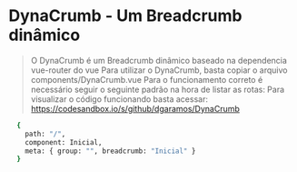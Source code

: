 # DynaCrumb - Um Breadcrumb dinâmico

> O DynaCrumb é um Breadcrumb dinâmico baseado na dependencia vue-router do vue
> Para utilizar o DynaCrumb, basta copiar o arquivo components/DynaCrumb.vue
> Para o funcionamento correto é necessário seguir o seguinte padrão na hora de listar as rotas:
> Para visualizar o código funcionando basta acessar: 
https://codesandbox.io/s/github/dgaramos/DynaCrumb


``` bash
  {
    path: "/",
    component: Inicial,
    meta: { group: "", breadcrumb: "Inicial" }
  }

